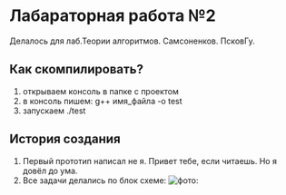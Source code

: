 # Лабараторная работа №2
Делалось для лаб.Теории алгоритмов. Самсоненков. ПсковГу.
## Как скомпилировать?
1. открываем консоль в папке с проектом
2. в консоль пишем: g++ имя_файла -o test
3. запускаем ./test
## История создания
1. Первый прототип написал не я. Привет тебе, если читаешь. Но я довёл до ума.
2. Все задачи делались по блок схеме:
 ![фото:](https://raw.githubusercontent.com/mrgick/labs/main/laba_pgu_teor_alg/img.jpg "")

